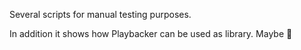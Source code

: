 Several scripts for manual testing purposes.

In addition it shows how Playbacker can be used as library. Maybe 🤔

